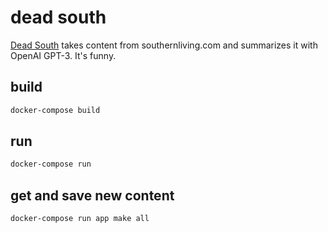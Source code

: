 # dead south
[Dead South](https://www.dead-south.com) takes content from southernliving.com and summarizes it with OpenAI GPT-3. It's funny.

## build
```bash
docker-compose build
```

## run
```bash
docker-compose run
```

## get and save new content
```bash
docker-compose run app make all
```